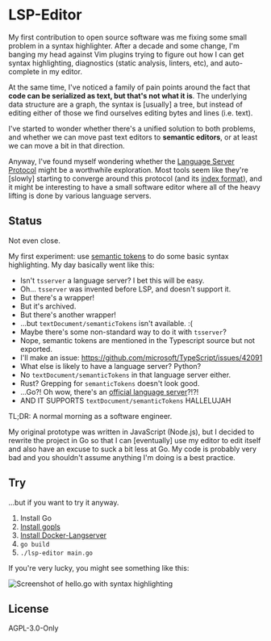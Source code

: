 # LSP-Editor

My first contribution to open source software was me fixing some small problem
in a syntax highlighter. After a decade and some change, I'm banging my head
against Vim plugins trying to figure out how I can get syntax highlighting,
diagnostics (static analysis, linters, etc), and auto-complete in my editor.

At the same time, I've noticed a family of pain points around the fact that
**code can be serialized as text, but that's not what it is**. The underlying
data structure are a graph, the syntax is [usually] a tree, but instead of
editing either of those we find ourselves editing bytes and lines (i.e. text).

I've started to wonder whether there's a unified solution to both problems,
and whether we can move past text editors to **semantic editors**, or at least
we can move a bit in that direction.

Anyway, I've found myself wondering whether the [Language Server Protocol][lsp]
might be a worthwhile exploration. Most tools seem like they're [slowly]
starting to converge around this protocol (and its [index format][lsif]), and
it might be interesting to have a small software editor where all of the heavy
lifting is done by various language servers.

## Status

Not even close.

My first experiment: use [semantic tokens][semtok] to do some basic syntax
highlighting. My day basically went like this:

- Isn't `tsserver` a language server? I bet this will be easy.
- Oh... `tsserver` was invented before LSP, and doesn't support it.
- But there's a wrapper!
- But it's archived.
- But there's another wrapper!
- ...but `textDocument/semanticTokens` isn't available. :(
- Maybe there's some non-standard way to do it with `tsserver`?
- Nope, semantic tokens are mentioned in the Typescript source but not exported.
- I'll make an issue: https://github.com/microsoft/TypeScript/issues/42091
- What else is likely to have a language server? Python?
- No `textDocument/semanticTokens` in that language server either.
- Rust? Grepping for `semanticTokens` doesn't look good.
- ...Go?! Oh wow, there's an [official language server][gopls]?!?!
- AND IT SUPPORTS `textDocument/semanticTokens` HALLELUJAH

TL;DR: A normal morning as a software engineer.

My original prototype was written in JavaScript (Node.js), but I decided to
rewrite the project in Go so that I can [eventually] use my editor to edit
itself and also have an excuse to suck a bit less at Go. My code is probably
very bad and you shouldn't assume anything I'm doing is a best practice.

## Try

...but if you want to try it anyway.

1. Install Go
2. [Install gopls](https://github.com/golang/tools/blob/master/gopls/doc/user.md#installation)
3. [Install Docker-Langserver](https://github.com/rcjsuen/dockerfile-language-server-nodejs#installation-instructions)
4. `go build`
5. `./lsp-editor main.go`

If you're very lucky, you might see something like this:

![Screenshot of `hello.go` with syntax highlighting][screenshot]

## License

AGPL-3.0-Only

[lsp]: https://microsoft.github.io/language-server-protocol/
[lsif]: https://lsif.dev/
[semtok]: https://microsoft.github.io/language-server-protocol/specifications/specification-current/#textDocument_semanticTokens
[gopls]: https://github.com/golang/tools/tree/master/gopls
[screenshot]: https://user-images.githubusercontent.com/537700/103044416-40f03780-4535-11eb-9671-9d1c3368116e.png
